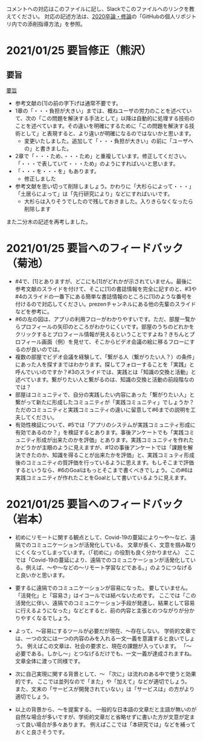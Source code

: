 コメントへの対応はこのファイルに記し、Slackでこのファイルへのリンクを教えてください。
対応の記述方法は、[2020卒論・修論](https://github.com/kikuchiken-waseda/kikuwiki/blob/master/seminar/2020%E5%8D%92%E8%AB%96%E3%83%BB%E4%BF%AE%E8%AB%96.md)の「GitHubの個人リポジトリ内での添削指導方法」を参照。

# 2021/01/25 要旨修正（熊沢）
## 要旨
[要旨](docs/卒業論文/卒業論文要旨0125.pdf)
- 参考文献の[1]の前の字下げは通常不要です。
- 1章の「・・・負担が大きい」までは、概ねユーザの労力のことを述べていて、次の「この問題を解決する手法として」以降は自動的に処理する技術のことを述べています。その違いを明確にするために「この問題を解決する技術として」と表現すると、より違いが明確になるのではないかと思います。
  - 変更いたしました。追加して「・・・負担が大きい」の前に「ユーザへの」と書きました。
- 2章で「・・・ため、・・・ため」と重複しています。修正してください。「・・・で表していて・・・ため」のようにすればいいと思います。
- 「・・・を・・・を」もあります。
  - 修正しました
- 参考文献を思い切って削除しましょう。かわりに「大杉らによって・・・」「土居らによって」は「先行研究により」などにすればいいです。
  - 大杉らは入りそうでしたので残しておきました。入りきらなくなったら削除します

また二分木の記述を再考しました。

# 2021/01/25 要旨へのフィードバック（菊池）
- #4で、[1]とありますが、どこにも[1]がどれかが示されていません。最後に参考文献のスライドを付けて、そこに[1]の書誌情報を完全に記すのと、#3や#4のスライドの一番下にある簡単な書誌情報のところに[1]のような番号を付けるので対応してください。prezenチャンネルにある他の先輩のスライドなどを参考に。
- #6の左の図は、アプリの利用フローがわかりやすいです。ただ、部屋一覧からプロフィールの矢印のところがわかりにくいです。部屋のうちのどれかをクリックするとプロフィール情報が見えるということですよね？きちんとプロフィール画面（例）を見せて、そこからビデオ会議の絵に移るフローにするのが良いのでは。
- 複数の部屋でビデオ会議を経験して、「繋がる人（繋がりたい人？）の条件」にあった人を探すまではわかります。探してフォローすることを「実践」と呼んでいいのですか？#3のスライドでは、実践とは「知識の交換と活動」と述べています。繋がりたい人と繋がるのは、知識の交換と活動の前段階なのでは？
- 部屋はコミュニティで、自分の実践したい内容にあった「繋がりたい人」と繋がって新たに形成したコミュニティが「実践コミュニティ」でしょうか？ただのコミュニティと実践コミュニティの違いに留意して#6までの説明を工夫してください。
- 有効性検証について、#5では「アプリのシステムが実践コミュニティ形成に有効であるのか？」を検証するとあります。事後アンケートでも「実践コミュニティ形成が出来たのかを評価」とあります。実践コミュニティを作れたかどうかが主眼のように見えますが、#12の事後アンケートでは「課題を解決できたのか、知識を得ることが出来たかを評価」と、実践コミュティ形成後のコミュニティの質評価を行っているように思えます。もしそこまで評価するというなら、#6のGoalはもっとそこまで書くべきでしょう。この#6は実践コミュニティが作れたことをGoalとして書いているように見えます。

# 2021/01/25 要旨へのフィードバック（岩本）
- 初めにリモートに関する観点として、Covid-19の蔓延により～や～など、遠隔でのコミュニケーションが活発化している。
文章が長く、文意を掴み取りにくくなってしまっています。（「初めに」の役割も良く分かりません）
ここでは「Covid-19の蔓延により、遠隔でのコミュニケーションが活発化している。例えば、～や～などの～リモート学習などである。」のようにつなげると良いかと思います。

- 要するに遠隔でのコミュニケーションが容易になった。
要していません。
「活発化」と「容易さ」はイコールでは結べないためです。
ここでは「この活発化に伴い、遠隔でのコミュニケーション手段が発達し、結果として容易に行えるようになった」などとすると、前の内容と主張とのつながりが分かりやすくなるでしょう。
- よって、～容易にするツールが必要だが現在、～存在しない。
学術的文章では、一つの文には一つの内容のみを入れる一文一義を意識すると良いでしょう。
例えばこの文章は、社会の要求と、現在の課題が入っています。
「～必要である。しかし～」とつなげるだけでも、一文一義が達成されますね。
文章全体に渡って同様です。
- 次に自己実現に関する背景として、～
「次に」は流れのある中で使うと効果的です。
ここでは並列なので「また」や「加えて」などが適切でしょう。
また、文末の「サービスが開発されていない」は「サービスは」の方がより適切でしょう。
- 以上の背景から、～を提案する。
一般的な日本語の文章だと主語が無いのが自然な場合が多いですが、学術的文章だと省略せずに書いた方が文意が定まって良い場合が多々あります。
例えばここでは「本研究では」などを補っておくと良さそうです。

